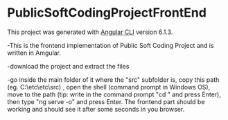# PublicSoftCodingProjectFrontEnd

This project was generated with [Angular CLI](https://github.com/angular/angular-cli) version 6.1.3.

-This is the frontend implementation of Public Soft Coding Project and is written in Amgular.

-download the project and extract the files

-go inside the main folder of it where the "src" subfolder is, copy this path (eg. C:\etc\etc\src) , open the shell (command prompt in Windows OS), move to the path (tip: write in the command prompt "cd <path>" and press Enter), then type "ng serve -o" and press Enter. The frontend part should be working and should see it after some seconds in you browser.


